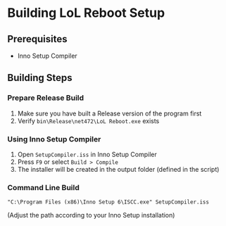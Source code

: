 # Building LoL Reboot Setup

## Prerequisites
- Inno Setup Compiler

## Building Steps

### Prepare Release Build
1. Make sure you have built a Release version of the program first
2. Verify `bin\Release\net472\LoL Reboot.exe` exists

### Using Inno Setup Compiler
1. Open `SetupCompiler.iss` in Inno Setup Compiler
2. Press `F9` or select `Build > Compile`
3. The installer will be created in the output folder (defined in the script)

### Command Line Build
```
"C:\Program Files (x86)\Inno Setup 6\ISCC.exe" SetupCompiler.iss
```
(Adjust the path according to your Inno Setup installation)
